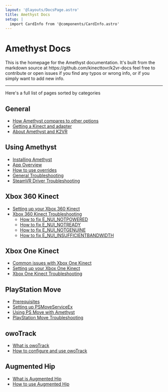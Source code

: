 ```yaml
---
layout: '@layouts/DocsPage.astro'
title: Amethyst Docs
setup: | 
  import CardInfo from '@components/CardInfo.astro'
---
```

# Amethyst Docs
<CardInfo title="About these docs">
This is the homepage for the Amethyst documentation. It's built from the markdown source at https://github.com/kinecttovr/k2vr-docs feel free to contribute or open issues if you find any typos or wrong info, or if you simply want to add new info.
</CardInfo>

---
Here's a full list of pages sorted by categories
## General
- [How Amethyst compares to other options](comparison)
- [Getting a Kinect and adapter](buying-kinect)
- [About Amethyst and K2VR](about)
## Using Amethyst
- [Installing Amethyst](app/installation)
- [App Overview](app/overview)
- [How to use overrides](app/overrides)
- [General Troubleshooting](app/help)
- [SteamVR Driver Troubleshooting](app/steamvr-driver-codes)
## Xbox 360 Kinect
- [Setting up your Xbox 360 Kinect](360/setup)
- [Xbox 360 Kinect Troubleshooting](360/troubleshooting)
  - [How to fix E_NUI_NOTPOWERED](360/troubleshooting/notpowered)
  - [How to fix E_NUI_NOTREADY](360/troubleshooting/notready)
  - [How to fix E_NUI_NOTGENUINE](360/troubleshooting/notgenuine)
  - [How to fix E_NUI_INSUFFICIENTBANDWIDTH](360/troubleshooting/insufficientbandwidth)
## Xbox One Kinect
- [Common issues with Xbox One Kinect](one/common-issues)
- [Setting up your Xbox One Kinect](one/setup)
- [Xbox One Kinect Troubleshooting](one/troubleshooting)
## PlayStation Move
- [Prerequisites](psmove/what-to-buy)
- [Setting up PSMoveServiceEx](psmove/setup)
- [Using PS Move with Amethyst](psmove/usage)
- [PlayStation Move Troubleshooting](psmove/troubleshooting)
## owoTrack
- [What is owoTrack](owo/about)
- [How to configure and use owoTrack](owo/setup)
## Augmented Hip
- [What is Augmented Hip](aughip/about)
- [How to use Augmented Hip](aughip/setup)